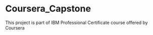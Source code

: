 # Coursera_Capstone
This project is part of IBM Professional Certificate course offered by Coursera
